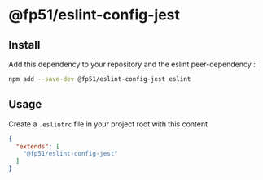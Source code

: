 # @fp51/eslint-config-jest

## Install

Add this dependency to your repository and the eslint peer-dependency :

```bash
npm add --save-dev @fp51/eslint-config-jest eslint
```

## Usage

Create a `.eslintrc` file in your project root with this content

```json
{
  "extends": [
    "@fp51/eslint-config-jest"
  ]
}
```
